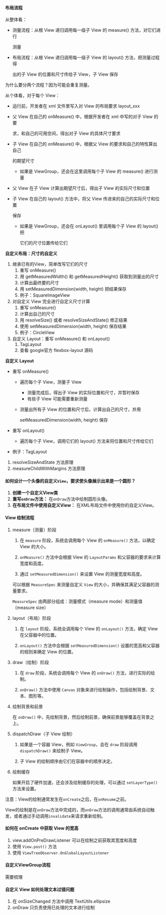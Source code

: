 #### 布局流程

从整体看：

- 测量流程：从根 View 递归调⽤每⼀级⼦ View 的 measure() ⽅法，对它们进⾏
  
  测量

- 布局流程：从根 View 递归调⽤每⼀级⼦ View 的 layout() ⽅法，把测量过程得
  
  出的⼦ View 的位置和尺⼨传给⼦ View，⼦ View 保存

为什么要分两个流程？因为可能会重复测量。

从个体看，对于每个 View：

- 运⾏前，开发者在 xml ⽂件⾥写⼊对 View 的布局要求 layout_xxx

- ⽗ View 在⾃⼰的 onMeasure() 中，根据开发者在 xml 中写的对⼦ View 的要
  
  求，和⾃⼰的可⽤空间，得出对⼦ View 的具体尺⼨要求

- ⼦ View 在⾃⼰的 onMeasure() 中，根据⽗ View 的要求和⾃⼰的特性算出⾃⼰
  
  的期望尺⼨

  - 如果是 ViewGroup，还会在这⾥调⽤每个⼦ View 的 measure() 进⾏测量
  
- ⽗ View 在⼦ View 计算出期望尺⼨后，得出⼦ View 的实际尺⼨和位置

- ⼦ View 在⾃⼰的 layout() ⽅法中，将⽗ View 传进来的⾃⼰的实际尺⼨和位置

  保存

  - 如果是 ViewGroup，还会在 onLayout() ⾥调⽤每个⼦ View 的 layout() 把
    
    它们的尺⼨位置传给它们



**⾃定义布局：尺⼨的⾃定义**

1. 继承已有的View，简单改写它们的尺⼨
   1. 重写 onMeasure()
   2. ⽤ getMeasuredWidth() 和 getMeasuredHeight() 获取到测量出的尺⼨
   3. 计算出最终要的尺⼨
   4. ⽤ setMeasuredDimension(width, height) 把结果保存
   5. 例⼦：SquareImageView
2. 对⾃定义 View 完全进行自定义尺⼨计算
   1. 重写 onMeasure()
   2. 计算出⾃⼰的尺⼨
   3. ⽤ resolveSize() 或者 resolveSizeAndState() 修正结果
   4. 使⽤ setMeasuredDimension(width, height) 保存结果
   5. 例⼦：CircleView
3. 自定义 Layout：重写 onMeasure() 和 onLayout()
   1. TagLayout
   2. 查看 google官方 flexbox-layout 源码



**⾃定义** **Layout**

- 重写 onMeasure()

  - 遍历每个⼦ View，测量⼦ View

    - 测量完成后，得出⼦ View 的实际位置和尺⼨，并暂时保存
    - 有些⼦ View 可能需要重新测量

  - 测量出所有⼦ View 的位置和尺⼨后，计算出⾃⼰的尺⼨，并⽤

    setMeasuredDimension(width, height) 保存

- 重写 onLayout()

  - 遍历每个⼦ View，调⽤它们的 layout() ⽅法来将位置和尺⼨传给它们

- 例⼦：TagLayout



1. resolveSizeAndState 方法原理
2. measureChildWithMargins 方法原理



#### 如何设计一个头像的自定义`View`，要求使头像展示出来是一个圆形？

1. **创建一个自定义View类**
2. **重写`onDraw`方法：** 在`onDraw`方法中绘制圆形头像。
3. **在布局文件中使用自定义View：** 在XML布局文件中使用你的自定义View。

#### View 绘制流程

1. measure（测量）阶段
   
   1. 在 `measure` 阶段，系统会调用每个 View 的 `onMeasure()` 方法，以确定 View 的大小。
   
   2. `onMeasure()` 方法中会根据 View 的 `LayoutParams` 和父容器的要求来计算宽度和高度。
   
   3. 通过 `setMeasuredDimension()` 来设置 View 的测量宽度和高度。
   
   可以根据 `MeasureSpec` 来测量自定义 `View` 的大小，并确保其满足父容器的测量要求。
   
   `MeasureSpec` 由两部分组成：测量模式（measure mode）和测量值（measure size）

2. layout（布局）阶段
   
   1. 在 `layout` 阶段，系统会调用每个 View 的 `onLayout()` 方法，确定 View 在父容器中的位置。
   
   2. `onLayout()` 方法中会根据 `setMeasuredDimension()` 设置的宽高和父容器的规则来确定 View 的位置。

3. draw（绘制）阶段
   
   1. 在 `draw` 阶段，系统会调用每个 View 的 `onDraw()` 方法，进行实际的绘制。
   
   2. `onDraw()` 方法中使用 `Canvas` 对象来进行绘制操作，包括绘制背景、文本、图形等。

4. 绘制背景和前景
   
   在 `onDraw()` 中，先绘制背景，然后绘制前景，确保前景能够覆盖在背景之上。

5. dispatchDraw（子 View 绘制）
   
   1. 如果是一个容器 View，例如 `ViewGroup`，会在 `draw` 阶段调用 `dispatchDraw()` 来绘制子 View。
   
   2. 子 View 的绘制顺序由它们在容器中的顺序决定。

6. 绘制缓存
   
   如果开启了硬件加速，还会涉及绘制缓存的处理，可以通过 `setLayerType()` 方法来设置。

注意：View的绘制通常发生在`onCreate`之后，在`onResume`之前。

View的绘制是在`onDraw`方法中完成的，而`onDraw`方法的调用通常由系统自动触发，或者通过手动调用`invalidate`来请求重新绘制。

#### 如何在 onCreate 中获取 View 的宽高

1. view.addOnPreDrawListener 可以在绘制之前获取其宽度和高度
2. 使用 `View.post()` 方法
3. 使用 `ViewTreeObserver.OnGlobalLayoutListener`

#### 自定义ViewGroup流程

需要梳理

#### 自定义 View 如何处理文本过错问题

1. 在 onSizeChanged 方法中调用 TextUtils.ellipsize 
2. onDraw 只负责使用已处理的文本进行绘制
